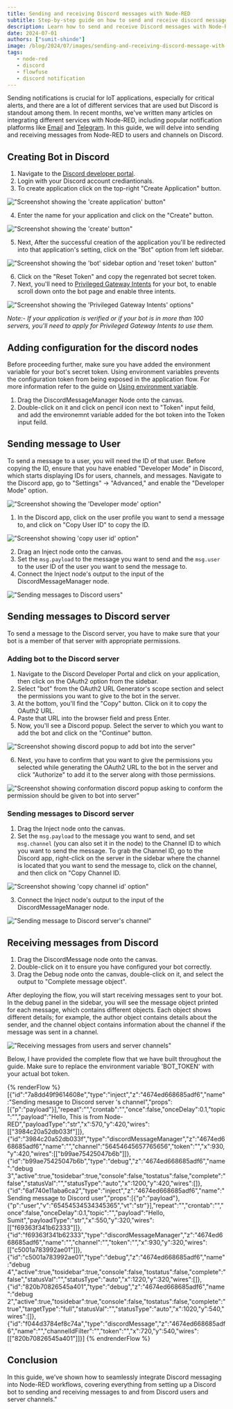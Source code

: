 ```yaml
---
title: Sending and receiving Discord messages with Node-RED
subtitle: Step-by-step guide on how to send and receive discord messages with Node-RED.
description: Learn how to send and receive Discord messages with Node-RED.
date: 2024-07-01
authors: ["sumit-shinde"]
image: /blog/2024/07/images/sending-and-receiving-discord-message-with-node-red.png
tags:
   - node-red
   - discord
   - flowfuse
   - discord notification
---
```


Sending notifications is crucial for IoT applications, especially for critical alerts, and there are a lot of different services that are used but Discord is standout among them. In recent months, we've written many articles on integrating different services with Node-RED, including popular notification platforms like [Email](/node-red/notification/email/) and [Telegram](/node-red/notification/telegram/). In this guide, we will delve into sending and receiving messages from Node-RED to users and channels on Discord.

## Creating Bot in Discord

1. Navigate to the [Discord developer portal](https://discord.com/developers/applications).
2. Login with your Discord account crediantionals.
3. To create application click on the top-right "Create Application" button.

!["Screenshot showing the 'create application' button"](./images/discord-with-node-red-new-application-button.png "Screenshot showing the 'create application' button")

4. Enter the name for your application and click on the "Create" button.

!["Screenshot showing the 'create' button"](./images/discord-with-node-red-create-app.png "Screenshot showing the 'create' button")

5. Next, After the successful creation of the application you'll be redirected into that application's setting, click on the "Bot" option from left sidebar.

!["Screenshot showing the 'bot' sidebar option and 'reset token' button"](./images/discord-with-node-red-bot-reset-token.png "Screenshot showing the 'bot' sidebar option and 'reset token' button")

6. Click on the "Reset Token" and copy the regenrated bot secret token.
7. Next, you'll need to [Privileged Gateway Intents](https://discord.com/developers/docs/topics/gateway#gateway-intents) for your bot, to enable scroll down onto the bot page and enable three intents.

!["Screenshot showing the 'Privileged Gateway Intents' options"](./images/discord-with-node-red-privillage-itents.png "Screenshot showing the 'Privileged Gateway Intents' options")

*Note:- If your application is verified or if your bot is in more than 100 servers, you'll need to apply for Privileged Gateway Intents to use them.* 

## Adding configuration for the discord nodes

Before proceeding further, make sure you have added the environment variable for your bot's secret token. Using environment variables prevents the configuration token from being exposed in the application flow. For more information refer to the guide on [Using environment variable](/blog/2023/01/environment-variables-in-node-red/).

1. Drag the DiscordMessageManager Node onto the canvas.
2. Double-click on it and click on pencil icon next to "Token" input feild, and add the environemnt variable added for the bot token into the Token input feild.

## Sending message to User

To send a message to a user, you will need the ID of that user. Before copying the ID, ensure that you have enabled "Developer Mode" in Discord, which starts displaying IDs for users, channels, and messages. Navigate to the Discord app, go to "Settings" -> "Advanced," and enable the "Developer Mode" option.

!["Screenshot showing the 'Developer mode' option"](./images/discord-with-node-red-developer-mode.png "Screenshot showing the 'Developer mode' option")

1. In the Discord app, click on the user profile you want to send a message to, and click on "Copy User ID" to copy the ID.

!["Screenshot showing 'copy user id' option"](./images/discord-with-node-red-user-id.png "Screenshot showing 'copy user id' option")

2. Drag an Inject node onto the canvas.
3. Set the `msg.payload` to the message you want to send and the `msg.user` to the user ID of the user you want to send the message to.
4. Connect the Inject node's output to the input of the DiscordMessageManager node.

!["Sending messages to Discord users"](./images/discord-with-node-red-sending-msg-to-user.gif "Sending messages to Discord users")

## Sending messages to Discord server

To send a message to the Discord server, you have to make sure that your bot is a member of that server with appropriate permissions.

### Adding bot to the Discord server

1. Navigate to the Discord Developer Portal and click on your application, then click on the OAuth2 option from the sidebar.
2. Select "bot" from the OAuth2 URL Generator's scope section and select the permissions you want to give to the bot in the server.
3. At the bottom, you'll find the "Copy" button. Click on it to copy the OAuth2 URL.
4. Paste that URL into the browser field and press Enter.
5. Now, you'll see a Discord popup. Select the server to which you want to add the bot and click on the "Continue" button.

!["Screenshot showing discord popup to add bot into the server"](./images/discord-with-node-red-select-the-server.png "Screenshot showing discord popup to add bot into the server")

6. Next, you have to confirm that you want to give the permissions you selected while generating the OAuth2 URL to the bot in the server and click "Authorize" to add it to the server along with those permissions.

!["Screenshot showing conformation discord popup asking to conform the permission should be given to bot into server"](./images/discord-with-node-red-conform-add-to-server.png "Screenshot showing conformation discord popup asking to conform the permission should be given to bot into server")

### Sending messages to Discord server

1. Drag the Inject node onto the canvas.
2. Set the `msg.payload` to the message you want to send, and set `msg.channel` (you can also set it in the node) to the Channel ID to which you want to send the message. To grab the Channel ID, go to the Discord app, right-click on the server in the sidebar where the channel is located that you want to send the message to, click on the channel, and then click on "Copy Channel ID.

!["Screenshot showing 'copy channel id' option"](./images/discord-with-node-red-channel-id.png "Screenshot showing 'copy channel id' option")

3. Connect the Inject node's output to the input of the DiscordMessageManager node.

!["Sending message to Discord server's channel"](./images/discord-with-node-red-sending-msg-to-server.gif "Sending message to Discord server's channel")

## Receiving messages from Discord

1. Drag the DiscordMessage node onto the canvas.
2. Double-click on it to ensure you have configured your bot correctly.
3. Drag the Debug node onto the canvas, double-click on it, and select the output to "Complete message object".

After deploying the flow, you will start receiving messages sent to your bot. In the debug panel in the sidebar, you will see the message object printed for each message, which contains different objects. Each object shows different details; for example, the author object contains details about the sender, and the channel object contains information about the channel if the message was sent in a channel.

!["Receiving messages from users and server channels"](./images/discord-with-node-red-receiving-messages.gif "Receiving messages from users and server channels")

Below, I have provided the complete flow that we have built throughout the guide. Make sure to replace the environment variable 'BOT_TOKEN' with your actual bot token.

{% renderFlow %}
[{"id":"7a8dd49f9614608e","type":"inject","z":"4674ed668685adf6","name":"Sending mesasge to Discord server 's channel","props":[{"p":"payload"}],"repeat":"","crontab":"","once":false,"onceDelay":0.1,"topic":"","payload":"Hello,  This is from Node-RED","payloadType":"str","x":570,"y":420,"wires":[["3984c20a52db033f"]]},{"id":"3984c20a52db033f","type":"discordMessageManager","z":"4674ed668685adf6","name":"","channel":"56454645657765656","token":"","x":930,"y":420,"wires":[["b99ae75425047b6b"]]},{"id":"b99ae75425047b6b","type":"debug","z":"4674ed668685adf6","name":"debug 3","active":true,"tosidebar":true,"console":false,"tostatus":false,"complete":"false","statusVal":"","statusType":"auto","x":1200,"y":420,"wires":[]},{"id":"6af740e11aba6ca2","type":"inject","z":"4674ed668685adf6","name":"Sending message to Discord user","props":[{"p":"payload"},{"p":"user","v":"65454534534345365","vt":"str"}],"repeat":"","crontab":"","once":false,"onceDelay":0.1,"topic":"","payload":"Hello, Sumit","payloadType":"str","x":550,"y":320,"wires":[["f69363f341b62333"]]},{"id":"f69363f341b62333","type":"discordMessageManager","z":"4674ed668685adf6","name":"","channel":"","token":"","x":930,"y":320,"wires":[["c5001a783992ae01"]]},{"id":"c5001a783992ae01","type":"debug","z":"4674ed668685adf6","name":"debug 4","active":true,"tosidebar":true,"console":false,"tostatus":false,"complete":"false","statusVal":"","statusType":"auto","x":1220,"y":320,"wires":[]},{"id":"820b70826545a401","type":"debug","z":"4674ed668685adf6","name":"debug 2","active":true,"tosidebar":true,"console":false,"tostatus":false,"complete":"true","targetType":"full","statusVal":"","statusType":"auto","x":1020,"y":540,"wires":[]},{"id":"f044d3784ef8c74a","type":"discordMessage","z":"4674ed668685adf6","name":"","channelIdFilter":"","token":"","x":720,"y":540,"wires":[["820b70826545a401"]]}]
{% endrenderFlow %}

## Conclusion

In this guide, we've shown how to seamlessly integrate Discord messaging into Node-RED workflows, covering everything from setting up a Discord bot to sending and receiving messages to and from Discord users and server channels."

